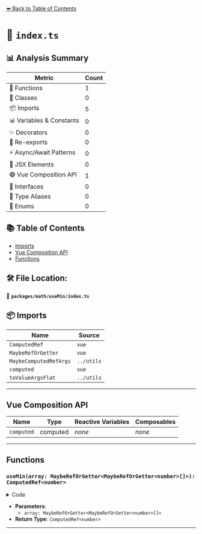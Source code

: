 [⬅️ Back to Table of Contents](../../../index.md)

# 📄 `index.ts`

## 📊 Analysis Summary

| Metric | Count |
|--------|-------|
| 🔧 Functions | 1 |
| 🧱 Classes | 0 |
| 📦 Imports | 5 |
| 📊 Variables & Constants | 0 |
| ✨ Decorators | 0 |
| 🔄 Re-exports | 0 |
| ⚡ Async/Await Patterns | 0 |
| 💠 JSX Elements | 0 |
| 🟢 Vue Composition API | 1 |
| 📐 Interfaces | 0 |
| 📑 Type Aliases | 0 |
| 🎯 Enums | 0 |

## 📚 Table of Contents

- [Imports](#imports)
- [Vue Composition API](#vue-composition-api)
- [Functions](#functions)

## 🛠️ File Location:
📂 **`packages/math/useMin/index.ts`**

## 📦 Imports

| Name | Source |
|------|--------|
| `ComputedRef` | `vue` |
| `MaybeRefOrGetter` | `vue` |
| `MaybeComputedRefArgs` | `../utils` |
| `computed` | `vue` |
| `toValueArgsFlat` | `../utils` |


---

## Vue Composition API

| Name | Type | Reactive Variables | Composables |
|------|------|-------------------|-------------|
| `computed` | computed | *none* | *none* |


---

## Functions

### `useMin(array: MaybeRefOrGetter<MaybeRefOrGetter<number>[]>): ComputedRef<number>`

<details><summary>Code</summary>

```ts
export function useMin(array: MaybeRefOrGetter<MaybeRefOrGetter<number>[]>): ComputedRef<number>
```
</details>

- **Parameters**:
  - `array: MaybeRefOrGetter<MaybeRefOrGetter<number>[]>`
- **Return Type**: `ComputedRef<number>`

---